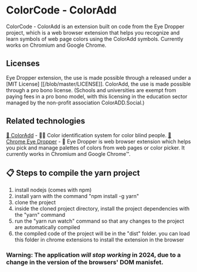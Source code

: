 # ColorCode - ColorAdd 
ColorCode - ColorAdd is an extension built on code from the Eye Dropper project, which is a web browser extension that helps you recognize and learn symbols
of web page colors using the ColorAdd symbols. Currently works on Chromium and Google Chrome.

## Licenses 
Eye Dropper extension, the use is made possible through a released under a [MIT License] [[/blob/master/LICENSE]].
ColorAdd, the use is made possible through a pro bono license. (Schools and universities are exempt from paying fees in a pro bono model, with this licensing in the education sector managed by the non-profit association ColorADD.Social.)

## Related technologies
[🔗 ColorAdd](https://www.coloradd.net/en/coloradd-code/) - 🕵️‍♀️ Color identification system for color blind people.
[🔗 Chrome Eye Dropper](http://github.com/kepi/chromeEyeDropper) - 🚀 Eye Dropper is web browser extension which helps you pick and manage palettes of colors from web pages or color picker. It currently works in Chromium and Google Chrome™.

## 📋 Steps to compile the yarn project 

1) install nodejs (comes with npm)
2) install yarn with the command "npm install -g yarn"
3) clone the project
4) inside the cloned project directory, install the project dependencies with the "yarn" command
5) run the "yarn run watch" command so that any changes to the project are automatically compiled
5) the compiled code of the project will be in the "dist" folder. you can load this folder in chrome extensions to install the extension in the browser

### Warning: The application _will stop working_ in 2024, due to a change in the version of the browsers' DOM manisfet.
